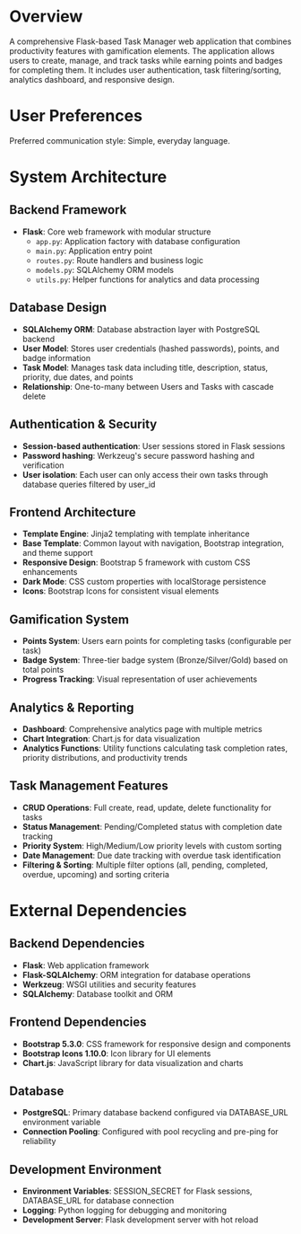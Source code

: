 # Overview

A comprehensive Flask-based Task Manager web application that combines productivity features with gamification elements. The application allows users to create, manage, and track tasks while earning points and badges for completing them. It includes user authentication, task filtering/sorting, analytics dashboard, and responsive design.

# User Preferences

Preferred communication style: Simple, everyday language.

# System Architecture

## Backend Framework
- **Flask**: Core web framework with modular structure
  - `app.py`: Application factory with database configuration
  - `main.py`: Application entry point
  - `routes.py`: Route handlers and business logic
  - `models.py`: SQLAlchemy ORM models
  - `utils.py`: Helper functions for analytics and data processing

## Database Design
- **SQLAlchemy ORM**: Database abstraction layer with PostgreSQL backend
- **User Model**: Stores user credentials (hashed passwords), points, and badge information
- **Task Model**: Manages task data including title, description, status, priority, due dates, and points
- **Relationship**: One-to-many between Users and Tasks with cascade delete

## Authentication & Security
- **Session-based authentication**: User sessions stored in Flask sessions
- **Password hashing**: Werkzeug's secure password hashing and verification
- **User isolation**: Each user can only access their own tasks through database queries filtered by user_id

## Frontend Architecture
- **Template Engine**: Jinja2 templating with template inheritance
- **Base Template**: Common layout with navigation, Bootstrap integration, and theme support
- **Responsive Design**: Bootstrap 5 framework with custom CSS enhancements
- **Dark Mode**: CSS custom properties with localStorage persistence
- **Icons**: Bootstrap Icons for consistent visual elements

## Gamification System
- **Points System**: Users earn points for completing tasks (configurable per task)
- **Badge System**: Three-tier badge system (Bronze/Silver/Gold) based on total points
- **Progress Tracking**: Visual representation of user achievements

## Analytics & Reporting
- **Dashboard**: Comprehensive analytics page with multiple metrics
- **Chart Integration**: Chart.js for data visualization
- **Analytics Functions**: Utility functions calculating task completion rates, priority distributions, and productivity trends

## Task Management Features
- **CRUD Operations**: Full create, read, update, delete functionality for tasks
- **Status Management**: Pending/Completed status with completion date tracking
- **Priority System**: High/Medium/Low priority levels with custom sorting
- **Date Management**: Due date tracking with overdue task identification
- **Filtering & Sorting**: Multiple filter options (all, pending, completed, overdue, upcoming) and sorting criteria

# External Dependencies

## Backend Dependencies
- **Flask**: Web application framework
- **Flask-SQLAlchemy**: ORM integration for database operations
- **Werkzeug**: WSGI utilities and security features
- **SQLAlchemy**: Database toolkit and ORM

## Frontend Dependencies
- **Bootstrap 5.3.0**: CSS framework for responsive design and components
- **Bootstrap Icons 1.10.0**: Icon library for UI elements
- **Chart.js**: JavaScript library for data visualization and charts

## Database
- **PostgreSQL**: Primary database backend configured via DATABASE_URL environment variable
- **Connection Pooling**: Configured with pool recycling and pre-ping for reliability

## Development Environment
- **Environment Variables**: SESSION_SECRET for Flask sessions, DATABASE_URL for database connection
- **Logging**: Python logging for debugging and monitoring
- **Development Server**: Flask development server with hot reload